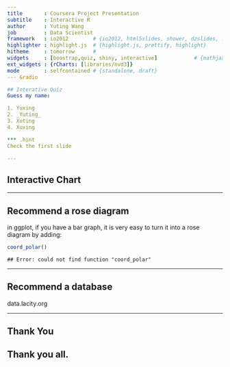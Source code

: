 ```yaml
---
title       : Coursera Project Presentation
subtitle    : Interactive R
author      : Yuting Wang
job         : Data Scientist
framework   : io2012        # {io2012, html5slides, shower, dzslides, ...}
highlighter : highlight.js  # {highlight.js, prettify, highlight}
hitheme     : tomorrow      # 
widgets     : [boostrap,quiz, shiny, interactive]            # {mathjax, quiz, bootstrap, shiny, interactive}
ext_widgets : {rCharts: [libraries/nvd3]}
mode        : selfcontained # {standalone, draft}
--- &radio

## Interative Quiz
Guess my name: 

1. Yuxing
2. _Yuting_
3. Xuting
4. Xuxing

*** .hint
Check the first slide

--- 
```


## Interactive Chart


<div id = 'chart1' class = 'rChart nvd3'></div>
<script type='text/javascript'>
 $(document).ready(function(){
      drawchart1()
    });
    function drawchart1(){  
      var opts = {
 "dom": "chart1",
"width":    800,
"height":    400,
"x": "Hair",
"y": "Freq",
"group": "Eye",
"type": "multiBarChart",
"id": "chart1" 
},
        data = [
 {
 "Hair": "Black",
"Eye": "Brown",
"Sex": "Male",
"Freq":             32 
},
{
 "Hair": "Brown",
"Eye": "Brown",
"Sex": "Male",
"Freq":             53 
},
{
 "Hair": "Red",
"Eye": "Brown",
"Sex": "Male",
"Freq":             10 
},
{
 "Hair": "Blond",
"Eye": "Brown",
"Sex": "Male",
"Freq":              3 
},
{
 "Hair": "Black",
"Eye": "Blue",
"Sex": "Male",
"Freq":             11 
},
{
 "Hair": "Brown",
"Eye": "Blue",
"Sex": "Male",
"Freq":             50 
},
{
 "Hair": "Red",
"Eye": "Blue",
"Sex": "Male",
"Freq":             10 
},
{
 "Hair": "Blond",
"Eye": "Blue",
"Sex": "Male",
"Freq":             30 
},
{
 "Hair": "Black",
"Eye": "Hazel",
"Sex": "Male",
"Freq":             10 
},
{
 "Hair": "Brown",
"Eye": "Hazel",
"Sex": "Male",
"Freq":             25 
},
{
 "Hair": "Red",
"Eye": "Hazel",
"Sex": "Male",
"Freq":              7 
},
{
 "Hair": "Blond",
"Eye": "Hazel",
"Sex": "Male",
"Freq":              5 
},
{
 "Hair": "Black",
"Eye": "Green",
"Sex": "Male",
"Freq":              3 
},
{
 "Hair": "Brown",
"Eye": "Green",
"Sex": "Male",
"Freq":             15 
},
{
 "Hair": "Red",
"Eye": "Green",
"Sex": "Male",
"Freq":              7 
},
{
 "Hair": "Blond",
"Eye": "Green",
"Sex": "Male",
"Freq":              8 
},
{
 "Hair": "Black",
"Eye": "Brown",
"Sex": "Female",
"Freq":             36 
},
{
 "Hair": "Brown",
"Eye": "Brown",
"Sex": "Female",
"Freq":             66 
},
{
 "Hair": "Red",
"Eye": "Brown",
"Sex": "Female",
"Freq":             16 
},
{
 "Hair": "Blond",
"Eye": "Brown",
"Sex": "Female",
"Freq":              4 
},
{
 "Hair": "Black",
"Eye": "Blue",
"Sex": "Female",
"Freq":              9 
},
{
 "Hair": "Brown",
"Eye": "Blue",
"Sex": "Female",
"Freq":             34 
},
{
 "Hair": "Red",
"Eye": "Blue",
"Sex": "Female",
"Freq":              7 
},
{
 "Hair": "Blond",
"Eye": "Blue",
"Sex": "Female",
"Freq":             64 
},
{
 "Hair": "Black",
"Eye": "Hazel",
"Sex": "Female",
"Freq":              5 
},
{
 "Hair": "Brown",
"Eye": "Hazel",
"Sex": "Female",
"Freq":             29 
},
{
 "Hair": "Red",
"Eye": "Hazel",
"Sex": "Female",
"Freq":              7 
},
{
 "Hair": "Blond",
"Eye": "Hazel",
"Sex": "Female",
"Freq":              5 
},
{
 "Hair": "Black",
"Eye": "Green",
"Sex": "Female",
"Freq":              2 
},
{
 "Hair": "Brown",
"Eye": "Green",
"Sex": "Female",
"Freq":             14 
},
{
 "Hair": "Red",
"Eye": "Green",
"Sex": "Female",
"Freq":              7 
},
{
 "Hair": "Blond",
"Eye": "Green",
"Sex": "Female",
"Freq":              8 
} 
]
  
      if(!(opts.type==="pieChart" || opts.type==="sparklinePlus" || opts.type==="bulletChart")) {
        var data = d3.nest()
          .key(function(d){
            //return opts.group === undefined ? 'main' : d[opts.group]
            //instead of main would think a better default is opts.x
            return opts.group === undefined ? opts.y : d[opts.group];
          })
          .entries(data);
      }
      
      if (opts.disabled != undefined){
        data.map(function(d, i){
          d.disabled = opts.disabled[i]
        })
      }
      
      nv.addGraph(function() {
        var chart = nv.models[opts.type]()
          .width(opts.width)
          .height(opts.height)
          
        if (opts.type != "bulletChart"){
          chart
            .x(function(d) { return d[opts.x] })
            .y(function(d) { return d[opts.y] })
        }
          
         
        
          
        

        
        
        
      
       d3.select("#" + opts.id)
        .append('svg')
        .datum(data)
        .transition().duration(500)
        .call(chart);

       nv.utils.windowResize(chart.update);
       return chart;
      });
    };
</script>


---

## Recommend a rose diagram

in ggplot, if you have a bar graph, it is very easy to turn it into a rose diagram by adding: 

```r
coord_polar()
```

```
## Error: could not find function "coord_polar"
```


---
## Recommend a database

data.lacity.org

--- 
## Thank You

Thank you all. 
---

